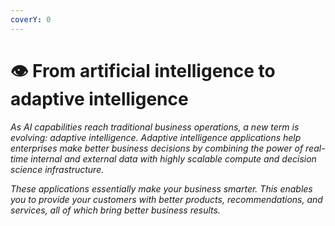 ```yaml
---
coverY: 0
---
```


# 👁 From artificial intelligence to adaptive intelligence

_As AI capabilities reach traditional business operations, a new term is evolving: adaptive intelligence. Adaptive intelligence applications help enterprises make better business decisions by combining the power of real-time internal and external data with highly scalable compute and decision science infrastructure._

_These applications essentially make your business smarter. This enables you to provide your customers with better products, recommendations, and services, all of which bring better business results._
